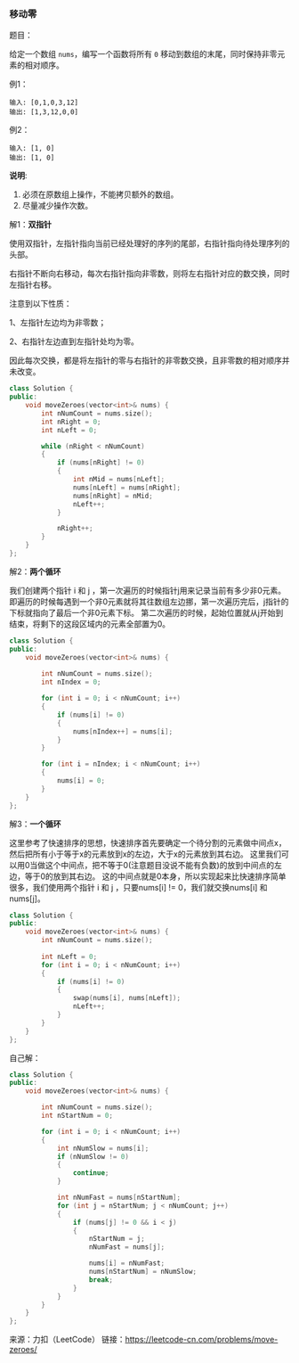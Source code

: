 ### 移动零

题目：

给定一个数组 `nums`，编写一个函数将所有 `0` 移动到数组的末尾，同时保持非零元素的相对顺序。



例1：

```
输入: [0,1,0,3,12]
输出: [1,3,12,0,0]
```



例2：

```
输入: [1, 0]
输出: [1, 0]
```



**说明**:

1. 必须在原数组上操作，不能拷贝额外的数组。
2. 尽量减少操作次数。



解1：**双指针**

使用双指针，左指针指向当前已经处理好的序列的尾部，右指针指向待处理序列的头部。

右指针不断向右移动，每次右指针指向非零数，则将左右指针对应的数交换，同时左指针右移。

注意到以下性质：

1、左指针左边均为非零数；

2、右指针左边直到左指针处均为零。

因此每次交换，都是将左指针的零与右指针的非零数交换，且非零数的相对顺序并未改变。

```c++
class Solution {
public:
    void moveZeroes(vector<int>& nums) {
        int nNumCount = nums.size();
		int nRight = 0;
		int nLeft = 0;

		while (nRight < nNumCount)
		{
			if (nums[nRight] != 0)
			{
                int nMid = nums[nLeft];
				nums[nLeft] = nums[nRight];
                nums[nRight] = nMid;
                nLeft++;
			}

			nRight++;
		}
    }
};
```





解2：**两个循环**

我们创建两个指针 i 和 j ，第一次遍历的时候指针j用来记录当前有多少非0元素。即遍历的时候每遇到一个非0元素就将其往数组左边挪，第一次遍历完后，j指针的下标就指向了最后一个非0元素下标。
第二次遍历的时候，起始位置就从j开始到结束，将剩下的这段区域内的元素全部置为0。

```c++
class Solution {
public:
    void moveZeroes(vector<int>& nums) {
        
		int nNumCount = nums.size();
		int nIndex = 0;

		for (int i = 0; i < nNumCount; i++)
		{
			if (nums[i] != 0)
			{
				nums[nIndex++] = nums[i];
			}
		}

		for (int i = nIndex; i < nNumCount; i++)
		{
			nums[i] = 0;
		}
    }
};
```



解3：**一个循环**

这里参考了快速排序的思想，快速排序首先要确定一个待分割的元素做中间点x，然后把所有小于等于x的元素放到x的左边，大于x的元素放到其右边。
这里我们可以用0当做这个中间点，把不等于0(注意题目没说不能有负数)的放到中间点的左边，等于0的放到其右边。
这的中间点就是0本身，所以实现起来比快速排序简单很多，我们使用两个指针 i 和 j ，只要nums[i] != 0，我们就交换nums[i] 和 nums[j]。

```c++
class Solution {
public:
    void moveZeroes(vector<int>& nums) {
        int nNumCount = nums.size();
		
		int nLeft = 0;
		for (int i = 0; i < nNumCount; i++)
		{
			if (nums[i] != 0)
			{
				swap(nums[i], nums[nLeft]);
				nLeft++;
			}
		}
    }
};
```



自己解：

```c++
class Solution {
public:
	void moveZeroes(vector<int>& nums) {

		int nNumCount = nums.size();
		int nStartNum = 0;

		for (int i = 0; i < nNumCount; i++)
		{
			int nNumSlow = nums[i];
			if (nNumSlow != 0)
			{
				continue;
			}

			int nNumFast = nums[nStartNum];
			for (int j = nStartNum; j < nNumCount; j++)
			{
				if (nums[j] != 0 && i < j)
				{
					nStartNum = j;
					nNumFast = nums[j];

					nums[i] = nNumFast;
					nums[nStartNum] = nNumSlow;
					break;
				}
			}
		}
	}
};
```



来源：力扣（LeetCode）
链接：https://leetcode-cn.com/problems/move-zeroes/

